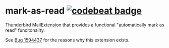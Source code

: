mark-as-read [![codebeat badge](https://codebeat.co/badges/2be15561-aee2-4fb4-81e5-6bfc1d6b684c)](https://codebeat.co/projects/github-com-kkapsner-mark-as-read-master)
=====

Thunderbird MailExtension that provides a functional "automatically mark as read" funcitonality.

See [Bug 1594437](https://bugzilla.mozilla.org/show_bug.cgi?id=1594437) for the reasons why this extension exists.